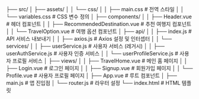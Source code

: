 ├── src/
│ ├── assets/
│ │ └── css/
│ │ ├── main.css # 전역 스타일
│ │ └── variables.css # CSS 변수 정의
│ ├── components/
│ │ ├── Header.vue # 헤더 컴포넌트
│ │ ├── RecommendedDestination.vue # 추천 여행지 컴포넌트
│ │ └── TravelOption.vue # 여행 옵션 컴포넌트
│ ├── api/
│ │ ├── index.js # API 서비스 내보내기
│ │ ├── axios.js # Axios 설정 및 인터셉터
│ │ └── services/
│ │ ├── userService.js # 사용자 서비스 (레거시)
│ │ ├── userAuthService.js # 사용자 인증 서비스
│ │ └── userProfileService.js # 사용자 프로필 서비스
│ ├── views/
│ │ ├── TravelHome.vue # 메인 홈 페이지
│ │ ├── Login.vue # 로그인 페이지
│ │ ├── Signup.vue # 회원가입 페이지
│ │ └── Profile.vue # 사용자 프로필 페이지
│ ├── App.vue # 루트 컴포넌트
│ ├── main.js # 앱 진입점
│ └── router.js # 라우터 설정
└── index.html # HTML 템플릿

